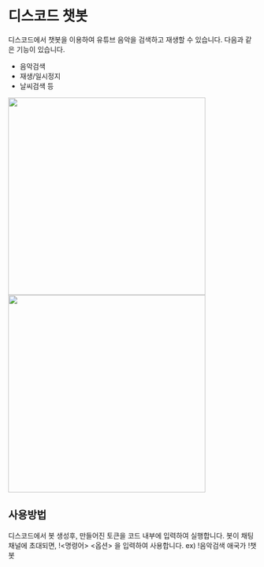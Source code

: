 # 디스코드 챗봇
디스코드에서 챗봇을 이용하여 유튜브 음악을 검색하고 재생할 수 있습니다.
다음과 같은 기능이 있습니다.
* 음악검색
* 재생/일시정지
* 날씨검색 등

<div>
    <img width="400" src="https://user-images.githubusercontent.com/43843846/86404029-c95df000-bce9-11ea-8246-3c9833ba29ab.PNG">
    <img width="400" src="https://user-images.githubusercontent.com/43843846/86404021-c7942c80-bce9-11ea-8f71-dd9ff33cad1d.PNG">
</div>

## 사용방법
디스코드에서 봇 생성후, 만들어진 토큰을 코드 내부에 입력하여 실행합니다.
봇이 채팅채널에 초대되면, !<명령어> <옵션> 을 입력하여 사용합니다.
ex) !음악검색 애국가
    !챗봇
